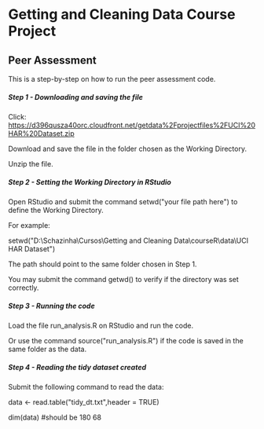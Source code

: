# Getting and Cleaning Data Course Project

## Peer Assessment

This is a step-by-step on how to run the peer assessment code.


##### Step 1 - Downloading and saving the file

Click: 
<https://d396qusza40orc.cloudfront.net/getdata%2Fprojectfiles%2FUCI%20HAR%20Dataset.zip>

Download and save the file in the folder chosen as the Working Directory.

Unzip the file.



##### Step 2 - Setting the Working Directory in RStudio

Open RStudio and submit the command setwd("your file path here") to define the Working Directory.

For example:

setwd("D:\\Schazinha\\Cursos\\Getting and Cleaning Data\\courseR\\data\\UCI HAR Dataset")


The path should point to the same folder chosen in Step 1.

You may submit the command getwd() to verify if the directory was set correctly.



##### Step 3 - Running the code

Load the file run_analysis.R on RStudio and run the code.

Or use the command source("run_analysis.R") if the code is saved in the same folder as the data.



#####  Step 4 - Reading the tidy dataset created

Submit the following command to read the data:

data <- read.table("tidy_dt.txt",header = TRUE)

dim(data) #should be 180 68